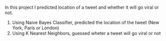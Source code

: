 In this project I predicted location of a tweet and whether it will go viral or not.

1. Using Naive Bayes Classifier, predicted the location of the tweet (New York, Paris or London)
2. Using K Nearest Neighbors, guessed wheter a tweet will go viral or not
